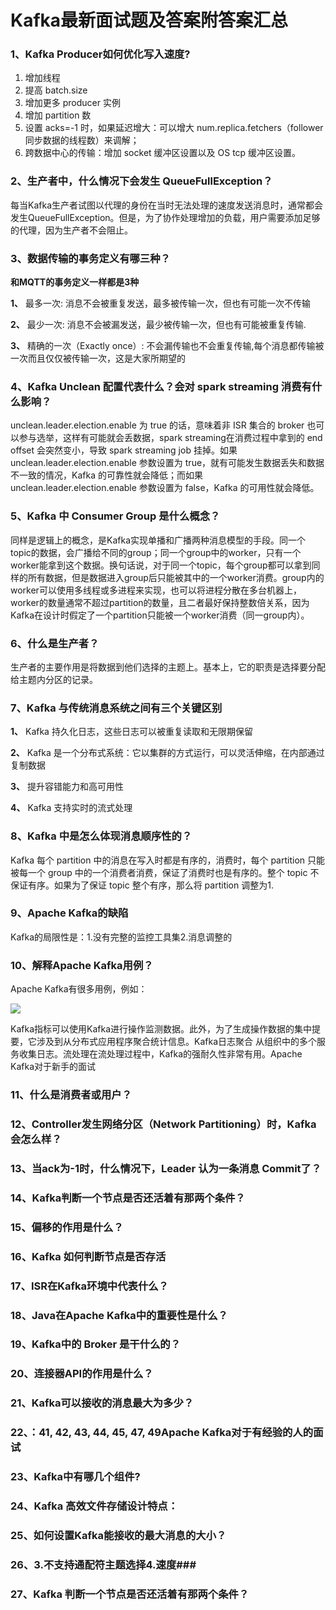 # Kafka最新面试题及答案附答案汇总

### 1、Kafka Producer如何优化写入速度?

1. 增加线程
2. 提高 batch.size
3. 增加更多 producer 实例
4. 增加 partition 数
5. 设置 acks=-1 时，如果延迟增大：可以增大 num.replica.fetchers（follower 同步数据的线程数）来调解；
6. 跨数据中心的传输：增加 socket 缓冲区设置以及 OS tcp 缓冲区设置。


### 2、生产者中，什么情况下会发生 QueueFullException？

每当Kafka生产者试图以代理的身份在当时无法处理的速度发送消息时，通常都会发生QueueFullException。但是，为了协作处理增加的负载，用户需要添加足够的代理，因为生产者不会阻止。


### 3、数据传输的事务定义有哪三种？

**和MQTT的事务定义一样都是3种**

**1、** 最多一次: 消息不会被重复发送，最多被传输一次，但也有可能一次不传输

**2、** 最少一次: 消息不会被漏发送，最少被传输一次，但也有可能被重复传输.

**3、** 精确的一次（Exactly once）: 不会漏传输也不会重复传输,每个消息都传输被一次而且仅仅被传输一次，这是大家所期望的


### 4、Kafka Unclean 配置代表什么？会对 spark streaming 消费有什么影响？

unclean.leader.election.enable 为 true 的话，意味着非 ISR 集合的 broker 也可以参与选举，这样有可能就会丢数据，spark streaming在消费过程中拿到的 end offset 会突然变小，导致 spark streaming job 挂掉。如果 unclean.leader.election.enable 参数设置为 true，就有可能发生数据丢失和数据不一致的情况，Kafka 的可靠性就会降低；而如果 unclean.leader.election.enable 参数设置为 false，Kafka 的可用性就会降低。


### 5、Kafka 中 Consumer Group 是什么概念？

同样是逻辑上的概念，是Kafka实现单播和广播两种消息模型的手段。同一个topic的数据，会广播给不同的group；同一个group中的worker，只有一个worker能拿到这个数据。换句话说，对于同一个topic，每个group都可以拿到同样的所有数据，但是数据进入group后只能被其中的一个worker消费。group内的worker可以使用多线程或多进程来实现，也可以将进程分散在多台机器上，worker的数量通常不超过partition的数量，且二者最好保持整数倍关系，因为Kafka在设计时假定了一个partition只能被一个worker消费（同一group内）。


### 6、什么是生产者？

生产者的主要作用是将数据到他们选择的主题上。基本上，它的职责是选择要分配给主题内分区的记录。


### 7、Kafka 与传统消息系统之间有三个关键区别

**1、** Kafka 持久化日志，这些日志可以被重复读取和无限期保留

**2、** Kafka 是一个分布式系统：它以集群的方式运行，可以灵活伸缩，在内部通过复制数据

**3、** 提升容错能力和高可用性

**4、** Kafka 支持实时的流式处理


### 8、Kafka 中是怎么体现消息顺序性的？

Kafka 每个 partition 中的消息在写入时都是有序的，消费时，每个 partition 只能被每一个 group 中的一个消费者消费，保证了消费时也是有序的。整个 topic 不保证有序。如果为了保证 topic 整个有序，那么将 partition 调整为1.


### 9、Apache Kafka的缺陷

Kafka的局限性是：1.没有完整的监控工具集2.消息调整的
### 10、解释Apache Kafka用例？

Apache Kafka有很多用例，例如：

![](https://gitee.com/souyunkutech/souyunku-home/raw/master/images/souyunku-web/2020/5/1/27/0/9_4.png#alt=9%5C_4.png)

Kafka指标可以使用Kafka进行操作监测数据。此外，为了生成操作数据的集中提要，它涉及到从分布式应用程序聚合统计信息。Kafka日志聚合 从组织中的多个服务收集日志。流处理在流处理过程中，Kafka的强耐久性非常有用。Apache Kafka对于新手的面试
### 11、什么是消费者或用户？
### 12、Controller发生网络分区（Network Partitioning）时，Kafka会怎么样？
### 13、当ack为-1时，什么情况下，Leader 认为一条消息 Commit了？
### 14、Kafka判断一个节点是否还活着有那两个条件？
### 15、偏移的作用是什么？
### 16、Kafka 如何判断节点是否存活
### 17、ISR在Kafka环境中代表什么？
### 18、Java在Apache Kafka中的重要性是什么？
### 19、Kafka中的 Broker 是干什么的？
### 20、连接器API的作用是什么？
### 21、Kafka可以接收的消息最大为多少？
### 22、：41, 42, 43, 44, 45, 47, 49Apache Kafka对于有经验的人的面试
### 23、Kafka中有哪几个组件?
### 24、Kafka 高效文件存储设计特点：
### 25、如何设置Kafka能接收的最大消息的大小？
### 26、3.不支持通配符主题选择4.速度###
### 27、Kafka 判断一个节点是否还活着有那两个条件？





